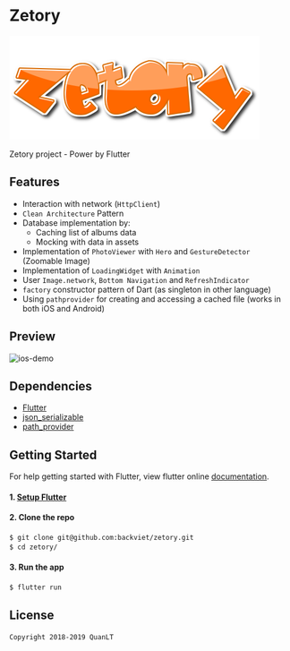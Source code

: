 # Zetory

![zetory](./pub/logo.png)

Zetory project - Power by Flutter

## Features
- Interaction with network (`HttpClient`)
- `Clean Architecture` Pattern
- Database implementation by:
    * Caching list of albums data
    * Mocking with data in assets
- Implementation of `PhotoViewer` with `Hero` and `GestureDetector` (Zoomable Image)
- Implementation of `LoadingWidget` with `Animation`
- User `Image.network`, `Bottom Navigation` and `RefreshIndicator`
- `factory` constructor pattern of Dart (as singleton in other language)
- Using `pathprovider` for creating and accessing a cached file (works in both iOS and Android)


## Preview

![ios-demo](./pub/preview.gif)

## Dependencies

* [Flutter](https://flutter.io/)
* [json_serializable](https://github.com/dart-lang/json_serializable/blob/master/README.md)
* [path_provider](https://github.com/flutter/plugins/blob/master/packages/path_provider/README.md)


## Getting Started

For help getting started with Flutter, view flutter online
[documentation](https://flutter.io/).
#### 1. [Setup Flutter](https://flutter.io/setup/)

#### 2. Clone the repo

```sh
$ git clone git@github.com:backviet/zetory.git
$ cd zetory/
```
#### 3. Run the app

```sh
$ flutter run
```

## License
```
Copyright 2018-2019 QuanLT

```